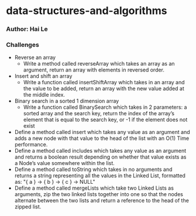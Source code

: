 # data-structures-and-algorithms

### Author: Hai Le

### Challenges
* Reverse an array
    * Write a method called reverseArray which takes an array as an argument, return an array with elements in reversed order.
* Insert and shift an array
    * Write a function called insertShiftArray which takes in an array and the value to be added, return an array with the new value added at the middle index.
* Binary search in a sorted 1 dimension array
    * Write a function called BinarySearch which takes in 2 parameters: a sorted array and the search key, return the index of the array’s element that is equal to the search key, or -1 if the element does not exist
* Define a method called insert which takes any value as an argument and adds a new node with that value to the head of the list with an O(1) Time performance.
* Define a method called includes which takes any value as an argument and returns a boolean result depending on whether that value exists as a Node’s value somewhere within the list.
* Define a method called toString which takes in no arguments and returns a string representing all the values in the Linked List, formatted as:
  "{ a } -> { b } -> { c } -> NULL"
* Define a method called mergeLists which take two Linked Lists as arguments, zip the two linked lists together into one so that the nodes alternate between the two lists and return a reference to the head of the zipped list.
